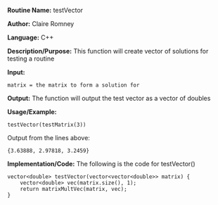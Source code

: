 **Routine Name:** testVector

**Author:** Claire Romney

**Language:** C++

**Description/Purpose:** This function will create vector of solutions for testing a routine

**Input:**

	matrix = the matrix to form a solution for
	
**Output:** The function will output the test vector as a vector of doubles

**Usage/Example:**

	testVector(testMatrix(3))

Output from the lines above:

	{3.63888, 2.97818, 3.2459}
    
**Implementation/Code:** The following is the code for testVector()

    vector<double> testVector(vector<vector<double>> matrix) {
	    vector<double> vec(matrix.size(), 1);
	    return matrixMultVec(matrix, vec);
    }
